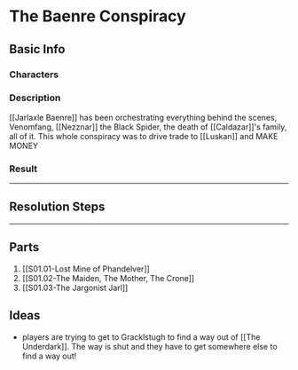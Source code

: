 # The Baenre Conspiracy
## Basic Info
### Characters
### Description
[[Jarlaxle Baenre]] has been orchestrating everything behind the scenes, Venomfang, [[Nezznar]] the Black Spider, the death of [[Caldazar]]'s family, all of it. This whole conspiracy was to drive trade to [[Luskan]] and MAKE MONEY
### Result
___
## Resolution Steps
___
## Parts
1. [[S01.01-Lost Mine of Phandelver]]
2. [[S01.02-The Maiden, The Mother, The Crone]]
3. [[S01.03-The Jargonist Jarl]]

## Ideas
- players are trying to get to Gracklstugh to find a way out of [[The Underdark]]. The way is shut and they have to get somewhere else to find a way out!